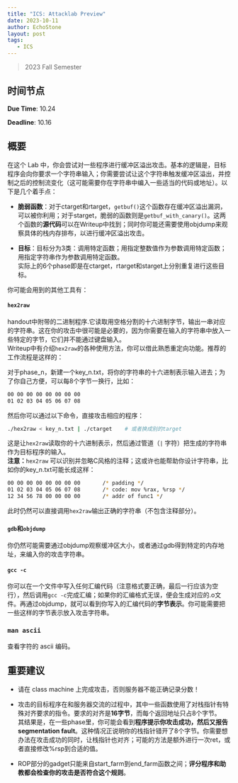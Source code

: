 ```yaml
---
title: "ICS: Attacklab Preview"
date: 2023-10-11
author: EchoStone
layout: post
tags:
   - ICS
---
```


> 2023 Fall Semester

## 时间节点

**Due Time**: 10.24

**Deadline**: 10.16

## 概要

在这个 Lab 中，你会尝试对一些程序进行缓冲区溢出攻击。基本的逻辑是，目标程序会向你要求一个字符串输入；你需要尝试让这个字符串触发缓冲区溢出，并控制之后的控制流变化（这可能需要你在字符串中编入一些适当的代码或地址）。以下是几个着手点：

* **脆弱函数**：对于ctarget和rtarget，`getbuf()`这个函数存在缓冲区溢出漏洞，可以被你利用；对于starget，脆弱的函数则是`getbuf_with_canary()`。这两个函数的**源代码**可以在Writeup中找到；同时你可能还需要使用objdump来观察具体的栈内存排布，以进行缓冲区溢出攻击。

* **目标**：目标分为3类：调用特定函数；用指定整数值作为参数调用特定函数；用指定字符串作为参数调用特定函数。\
实际上的6个phase即是在ctarget，rtarget和starget上分别重复进行这些目标。

你可能会用到的其他工具有：

#### `hex2raw`
handout中附带的二进制程序.它读取用空格分割的十六进制字节，输出一串对应的字符串。这在你的攻击中很可能是必要的，因为你需要在输入的字符串中放入一些特定的字节，它们并不能通过键盘输入。\
Writeup中有介绍`hex2raw`的各种使用方法，你可以借此熟悉重定向功能。推荐的工作流程是这样的：

对于phase_n，新建一个key_n.txt，将你的字符串的十六进制表示输入进去；为了你自己方便，可以每8个字节一换行，比如：
```sh
00 00 00 00 00 00 00 00
01 02 03 04 05 06 07 08
```
然后你可以通过以下命令，直接攻击相应的程序：
```sh
./hex2raw < key_n.txt | ./ctarget    # 或者换成别的target
```
这是让`hex2raw`读取你的十六进制表示，然后通过管道（`|` 字符）把生成的字符串作为目标程序的输入。\
**注意：**`hex2raw` 可以识别并忽略C风格的注释；这或许也能帮助你设计字符串，比如你的key_n.txt可能长成这样：
```sh
00 00 00 00 00 00 00 00       /* padding */
01 02 03 04 05 06 07 08       /* code: mov %rax, %rsp */
12 34 56 78 00 00 00 00       /* addr of func1 */
```
此时仍然可以直接调用`hex2raw`输出正确的字符串（不包含注释部分）。

#### `gdb`和`objdump`
你仍然可能需要通过objdump观察缓冲区大小，或者通过gdb得到特定的内存地址，来编入你的攻击字符串。

#### `gcc -c`
你可以在一个文件中写入任何汇编代码（注意格式要正确，最后一行应该为空行），然后调用`gcc -c`完成汇编；如果你的汇编格式无误，便会生成对应的.o文件。再通过objdump，就可以看到你写入的汇编代码的**字节表示**。你可能需要把一些这样的字节表示放入攻击字符串。

### `man ascii`
查看字符的 ascii 编码。

## 重要建议

* 请在 class machine 上完成攻击，否则服务器不能正确记录分数！

* 攻击的目标程序在和服务器交流的过程中，其中一些函数使用了对栈指针有特殊对齐要求的指令。要求的对齐是**16字节**，而每个返回地址只占8个字节。\
其结果是，在一些phase里，你可能会看到**程序提示你攻击成功，然后又报告segmentation fault**。这种情况正说明你的栈指针错开了8个字节。你需要想办法在攻击成功的同时，让栈指针也对齐；可能的方法是额外进行一次ret，或者直接修改%rsp到合适的值。

* ROP部分的gadget只能来自start_farm到end_farm函数之间；**评分程序和助教都会检查你的攻击是否符合这个规则**。